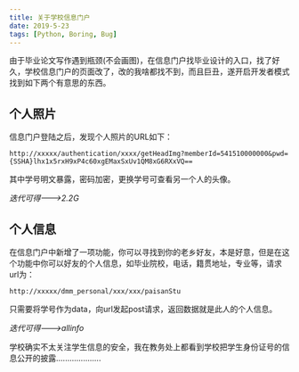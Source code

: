 ```yaml
---
title: 关于学校信息门户
date: 2019-5-23
tags: [Python, Boring, Bug]
---
```

由于毕业论文写作遇到瓶颈(不会画图)，在信息门户找毕业设计的入口，找了好久，学校信息门户的页面改了，改的我啥都找不到，而且巨丑，遂开启开发者模式找到如下两个有意思的东西。

<!-- more -->
## 个人照片
信息门户登陆之后，发现个人照片的URL如下：
```
http://xxxxx/authentication/xxxx/getHeadImg?memberId=541510000000&pwd={SSHA}lhx1x5rxH9xP4c60xgEMaxSxUv1QM8xG6RXxVQ==

```
其中学号明文暴露，密码加密，更换学号可查看另一个人的头像。

*迭代可得--->2.2G*

## 个人信息
在信息门户中新增了一项功能，你可以寻找到你的老乡好友，本是好意，但是在这个功能中你可以好友的个人信息，如毕业院校，电话，籍贯地址，专业等，请求url为：

```
http://xxxxx/dmm_personal/xxx/xxx/paisanStu

```
只需要将学号作为data，向url发起post请求，返回数据就是此人的个人信息。

*迭代可得--->allinfo*

学校确实不太关注学生信息的安全，我在教务处上都看到学校把学生身份证号的信息公开的披露....................